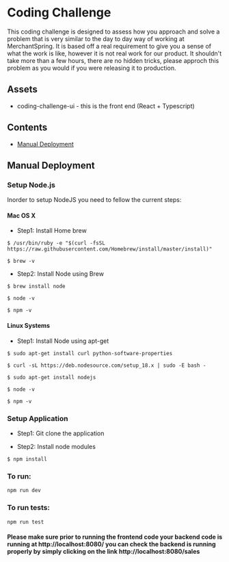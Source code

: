 # Coding Challenge

This coding challenge is designed to assess how you approach and solve a problem that is very similar to the day to day way of working at MerchantSpring. It is based off a real requirement to give you a sense of what the work is like, however it is not real work for our product. It shouldn't take more than a few hours, there are no hidden tricks, please approch this problem as you would if you were releasing it to production.

## Assets

- coding-challenge-ui - this is the front end (React + Typescript)

## Contents

* [Manual Deployment](#manual-deployment)

## <a id="manual-deployment"></a>Manual Deployment

### Setup Node.js

Inorder to setup NodeJS you need to fellow the current steps:

#### Mac OS X

* Step1: Install Home brew

```
$ /usr/bin/ruby -e "$(curl -fsSL https://raw.githubusercontent.com/Homebrew/install/master/install)"

$ brew -v
```

* Step2: Install Node using Brew

```
$ brew install node

$ node -v

$ npm -v
```

#### Linux Systems

* Step1: Install Node using apt-get

```
$ sudo apt-get install curl python-software-properties

$ curl -sL https://deb.nodesource.com/setup_18.x | sudo -E bash -

$ sudo apt-get install nodejs

$ node -v

$ npm -v
```
### Setup Application

* Step1: Git clone the application

* Step2: Install node modules

```
$ npm install
```

### To run:

`npm run dev`

### To run tests:

`npm run test`


#### Please make sure prior to running the frontend code your backend code is running at http://localhost:8080/ you can check the backend is running properly by simply clicking on the link http://localhost:8080/sales
